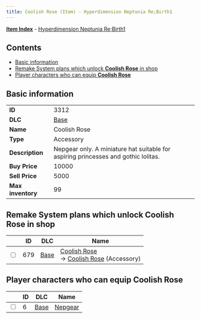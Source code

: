 ```yaml
---
title: Coolish Rose (Item) - Hyperdimension Neptunia Re;Birth1
---
```


[**Item Index**](/neptunia/rb1/item/index.html) - [Hyperdimension Neptunia Re;Birth1](/neptunia/rb1)

## Contents

- [Basic information](#basic-information)
- [Remake System plans which unlock **Coolish Rose** in shop](#remake-system-plans-which-unlock-coolish-rose-in-shop)
- [Player characters who can equip **Coolish Rose**](#player-characters-who-can-equip-coolish-rose)

## Basic information

|   |   |
| -- | -- |
| **ID** | 3312 |
| **DLC** | [Base](/neptunia/rb1/dlc/1-base.html) |
| **Name** | Coolish Rose |
| **Type** | Accessory |
| **Description** | Nepgear only. A miniature hat suitable for aspiring princesses and gothic lolitas. |
| **Buy Price** | 10000 |
| **Sell Price** | 5000 |
| **Max inventory** | 99 |


## Remake System plans which unlock **Coolish Rose** in shop

|    | ID | DLC | Name |
| -- | -- | --- | ---- |
| <input type="checkbox" id="rb1-remake-1-679" class="trackbox" /> | 679 | [Base](/neptunia/rb1/dlc/1-base.html) | [Coolish Rose](/neptunia/rb1/remake/1-679-coolish-rose.html)<br /> → [Coolish Rose](/neptunia/rb1/item/1-3312-coolish-rose.html) (Accessory) |


## Player characters who can equip **Coolish Rose**

|    | ID | DLC | Name |
| -- | -- | --- | ---- |
| <input type="checkbox" id="rb1-player-1-6" class="trackbox" /> | 6 | [Base](/neptunia/rb1/dlc/1-base.html) | [Nepgear](/neptunia/rb1/player/1-6-nepgear.html) |
